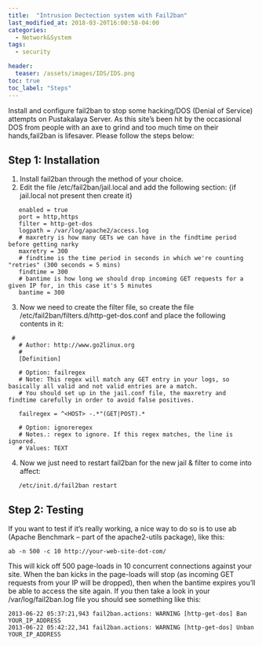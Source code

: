 ```yaml
---
title:  "Intrusion Dectection system with Fail2ban"
last_modified_at: 2018-03-20T16:00:58-04:00
categories: 
  - Network&System
tags:
  - security

header:
  teaser: /assets/images/IDS/IDS.png
toc: true
toc_label: "Steps"
---
```


Install and configure fail2ban to stop some hacking/DOS (Denial of Service) attempts on Pustakalaya Server. As this site’s been hit by the occasional DOS from people with an axe to grind and too much time on their hands,fail2ban is lifesaver. Please follow the steps below:

## Step 1: Installation

1. Install fail2ban through the method of your choice.
2. Edit the file /etc/fail2ban/jail.local and add the following section: {if jail.local not present then create it}
```
   enabled = true
   port = http,https
   filter = http-get-dos
   logpath = /var/log/apache2/access.log
   # maxretry is how many GETs we can have in the findtime period before getting narky
   maxretry = 300
   # findtime is the time period in seconds in which we're counting "retries" (300 seconds = 5 mins)
   findtime = 300
   # bantime is how long we should drop incoming GET requests for a given IP for, in this case it's 5 minutes
   bantime = 300
```

3. Now we need to create the filter file, so create the file /etc/fail2ban/filters.d/http-get-dos.conf and place the following contents in it: 

```
 #
   # Author: http://www.go2linux.org
   #
   [Definition]

   # Option: failregex
   # Note: This regex will match any GET entry in your logs, so basically all valid and not valid entries are a match.
   # You should set up in the jail.conf file, the maxretry and findtime carefully in order to avoid false positives.

   failregex = ^<HOST> -.*"(GET|POST).*

   # Option: ignoreregex
   # Notes.: regex to ignore. If this regex matches, the line is ignored.
   # Values: TEXT
```

4. Now we just need to restart fail2ban for the new jail & filter to come into affect:

```
   /etc/init.d/fail2ban restart
```


## Step 2: Testing 

If you want to test if it’s really working, a nice way to do so is to use ab (Apache Benchmark – part of the apache2-utils package), like this:

```
ab -n 500 -c 10 http://your-web-site-dot-com/

```

This will kick off 500 page-loads in 10 concurrent connections against your site. When the ban kicks in the page-loads will stop (as incoming GET requests from your IP will be dropped), then when the bantime expires you’ll be able to access the site again. If you then take a look in your /var/log/fail2ban.log file you should see something like this:


```
2013-06-22 05:37:21,943 fail2ban.actions: WARNING [http-get-dos] Ban YOUR_IP_ADDRESS
2013-06-22 05:42:22,341 fail2ban.actions: WARNING [http-get-dos] Unban YOUR_IP_ADDRESS
```